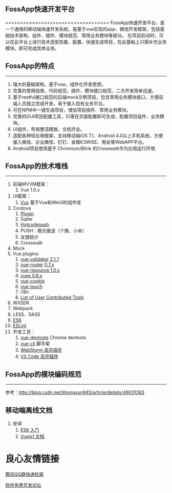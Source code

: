 ## FossApp快速开发平台
===================================
FossApp快速开发平台，是一个通用的移动端快速开发系统，是基于vue实现的app、微信开发框架，包括基础技术架构、组件、插件、模块规范、常用业务模块等部分。
在项目启动时，可以在此平台上进行技术选型剪裁、配置，快速生成项目，在此基础上只需补充业务模块，即可完成具体业务。

## FossApp的特点
-----------------------------------
1. 强大的基础架构，基于vue，组件化开发思想。
1. 完善的使用指南，代码规范，插件、模块接口规范，二次开发简单迅速。
1. 基于restful接口规范的后端mock示例项目，包含常用业务模块接口，方便前端人员独立完成开发，易于接入现有业务平台。
1. 可在NPM中一键生成项目，增加项目插件、常用业务模块。
1. 完善的GUI项目配置工具，只需在页面配置即可生成、配置项目组件、业务模块。
1. UI组件，布局整洁精致，文档齐全。
1. 适配各种轻应用框架，支持移动端iOS 7.1、Android 4.0以上手机系统，方便接入微信、企业微信、钉钉、金蝶K3WISE、用友等WebAPP平台。
1. Android项目使用基于 Chromium/Blink 的Crosswalk作为应用运行环境.

## FossApp的技术堆栈
-----------------------------------
1. 前端MVVM框架：
    1. Vue 1.0.x
1. UI框架：
    1. [Vux](http://u.720life.cn/g/453bc3b594cc76eeb90f355bd2bbbfb2517dac366bf0fe5120b9684bc5285caf9812e7855772d8cd422cdfef0110df5b)  基于Vue和WeUI的组件库
1. Cordova
   1. [Plugin](http://u.720life.cn/g/2108b3aba4f31533007e8fbe3873c14e7332c059680ef1582fad103077077d05c8af8b8d2bd96092b8ad7ae14a0748992f99dea4d46b037bc4eb612041e8bb8c71caf8f50e306824fc212d706cacfb50) 
   1. Sqlite
   1. [Hotcodepush](http://u.720life.cn/g/54145d0471d91890860f7f8463c03046087fc6e7b9e9c9ef2ef3503a3c4616f6e93c9c734e93d47fdd76f87c28e1d000) 
   1. PUSH：极光推送（个推、小米）
   1. 友盟统计
   1. Crosswalk
1. Mock
1. Vue plugins:
    1. [vue-validator](http://u.720life.cn/g/54145d0471d91890860f7f8463c03046889865a0cd07baca8b87b3effe929a4d64204ad9e0f7bdec1f3c07966240dc9f)  [2.1.7](http://u.720life.cn/g/54145d0471d91890860f7f8463c03046591557195c5b2d4e14aa35b97ea315d50c2720a6db76c5325cf3f0d45a7f86d3af2e99df1da825dbf10fe85ba00aa3c8) 
    1. [vue-router](http://u.720life.cn/g/54145d0471d91890860f7f8463c0304606fb5995514a592d0358d69de03eba11587624a2443f25b40b14ec7210b1c182)   [0.7.x](http://u.720life.cn/g/54145d0471d91890860f7f8463c0304606fb5995514a592d0358d69de03eba110f8b0478d9a9dee5932d1e0f147c56478593ace7535a40af40b78609d1040f90) 
    1. [vue-resource 1.0.x](http://u.720life.cn/g/54145d0471d91890860f7f8463c03046b73833f73c9c0ed61fe234c6ba1fb536542322b688e5a6316c90006474f1c628) 
    1. [vuex 0.8.x](http://u.720life.cn/g/54145d0471d91890860f7f8463c030468906e125044176e26706de8c385ce3679c1a007a63b4bbfdc056d44b23c96a09a74b7eaff746f0049914df4c3a24bb31) 
    1. [vue-cookie](http://u.720life.cn/g/54145d0471d91890860f7f8463c03046cf5367c3e23b8e3d51a389b6a998c787fbcef539ad570f6d17ab0c71bab5dbd4) 
    1. [vue-touch](http://u.720life.cn/g/54145d0471d91890860f7f8463c030462ef183b4875fdd2dd130b1e71069b5d16635d23324b99dfb3a1cb0d76df61685) 
    1. i18n
    1. [List of User Contributed Tools](http://u.720life.cn/g/54145d0471d91890860f7f8463c030468352cb05207a56c1a43a37b28903a67f7f2cd63a1f14dd92815bd1cfbb067c49922267535e8738f74805a80b2ba4e049) 
1. WXSDK
1. Webpack
1. LESS、SASS
1. [ES6](http://u.720life.cn/g/c7e32d8c72c7a7f0f5b5c90906d584013776b8c9d4fe523c32a32c029033d867) 
1. [ESLint](http://u.720life.cn/g/41c8ab57bcee77c9fe124c28b5f771b83408cc6c9f1825b551e1d55e311df02043d7691193d2b0ccd4c6b3d22b2aad9e) 
1. 开发工具： 
    1. [vue-devtools](http://u.720life.cn/g/011bcbff60d4bdcdf5b89348f1b4fec4ea1629e5a5711d79823204fb51bba15e20b65ccdd79366564143cbbc60fa8c54e55307f2c25897c995ab2411cf28d2267a66c20484917d444b94e0600f48ea3c)  Chrome devtools
    1. [vue-cli](http://u.720life.cn/g/54145d0471d91890860f7f8463c03046521cadb82ab6b46bcadb5dbc00f05b7e)  脚手架
    1. [WebStorm 高亮插件](http://u.720life.cn/g/54145d0471d91890860f7f8463c03046795c4385bcc12c5ccd166c7e754ed7830411f6009d2b549c7bae2a0e18208955) 
    1. [VS Code 高亮插件](http://u.720life.cn/g/61df49c8dfe6497e1d755535043d5993f084ad4bb2562a93ce813aeeb8e143e3fb328047d4cf3a7586778bccf703cdf52e6a7f398c2c392ad0cc800105ea9b14) 
    

## FossApp的模块编码规范
-----------------------------------
参考：http://blog.csdn.net/lihongxun945/article/details/49031383

## 移动端离线文档

1. 安卓 
    1. [ES6 入门](docs/assets/apk/ES6Tutorial.apk)
    1. [Vuejs1 文档](docs/assets/apk/vuejs1docs.apk)


 # 良心友情链接

[腾讯QQ群快速检索](http://u.720life.cn/s/8cf73f7c)

[软件免费开发论坛](http://u.720life.cn/s/bbb01dc0)